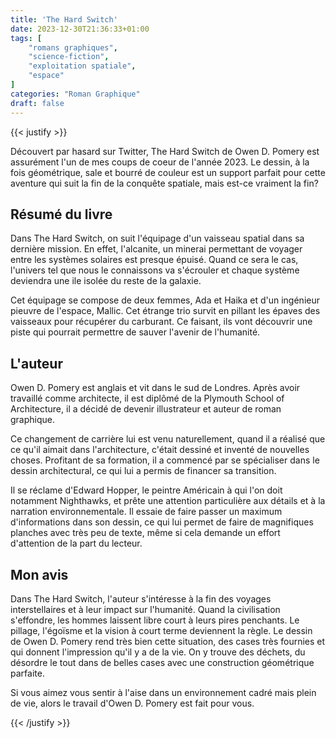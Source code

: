 ```yaml
---
title: 'The Hard Switch'
date: 2023-12-30T21:36:33+01:00
tags: [
    "romans graphiques",
    "science-fiction",
    "exploitation spatiale",
    "espace"
]
categories: "Roman Graphique"
draft: false
---
```


{{< justify >}}

Découvert par hasard sur Twitter, The Hard Switch de Owen D. Pomery est assurément l'un de mes coups de coeur de l'année 2023. Le dessin, à la fois géométrique, sale et bourré de couleur est un support parfait pour cette aventure qui suit la fin de la conquête spatiale, mais est-ce vraiment la fin?

## Résumé du livre

Dans The Hard Switch, on suit l'équipage d'un vaisseau spatial dans sa dernière mission. En effet, l'alcanite, un minerai permettant de voyager entre les systèmes solaires est presque épuisé. Quand ce sera le cas, l'univers tel que nous le connaissons va s'écrouler et chaque système deviendra une ile isolée du reste de la galaxie.

Cet équipage se compose de deux femmes, Ada et Haika et d'un ingénieur pieuvre de l'espace, Mallic. Cet étrange trio survit en pillant les épaves des vaisseaux pour récupérer du carburant. Ce faisant, ils vont découvrir une piste qui pourrait permettre de sauver l'avenir de l'humanité.

## L'auteur

Owen D. Pomery est anglais et vit dans le sud de Londres. Après avoir travaillé comme architecte, il est diplômé de la Plymouth School of Architecture, il a décidé de devenir illustrateur et auteur de roman graphique.

Ce changement de carrière lui est venu naturellement, quand il a réalisé que ce qu'il aimait dans l'architecture, c'était dessiné et inventé de nouvelles choses. Profitant de sa formation, il a commencé par se spécialiser dans le dessin architectural, ce qui lui a permis de financer sa transition.

Il se réclame d'Edward Hopper, le peintre Américain à qui l'on doit notamment Nighthawks, et prête une attention particulière aux détails et à la narration environnementale. Il essaie de faire passer un maximum d'informations dans son dessin, ce qui lui permet de faire de magnifiques planches avec très peu de texte, même si cela demande un effort d'attention de la part du lecteur.

## Mon avis

Dans The Hard Switch, l'auteur s'intéresse à la fin des voyages interstellaires et à leur impact sur l'humanité. Quand la civilisation s'effondre, les hommes laissent libre court à leurs pires penchants. Le pillage, l'égoïsme et la vision à court terme deviennent la règle. Le dessin de Owen D. Pomery rend très bien cette situation, des cases très fournies et qui donnent l'impression qu'il y a de la vie. On y trouve des déchets, du désordre le tout dans de belles cases avec une construction géométrique parfaite.

Si vous aimez vous sentir à l'aise dans un environnement cadré mais plein de vie, alors le travail d'Owen D. Pomery est fait pour vous.

{{< /justify >}}
